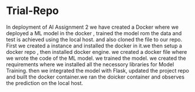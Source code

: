 # Trial-Repo
In deployment of AI Assignment 2 we have created a Docker where we deployed a ML model in the docker , trained the model rom the data and test is achieved using the local host. and also cloned the file to our repo.
First we created a instance and installed the docker in it.we then setup a docker repo , then installed docker engine.
we created a docker file where we wrote the code of the ML model.
we trained the model. we created the requirements where we installed all the necessory libraries for Model Training.
then we integrated the model with Flask, updated the project repo and built the docker container.we ran the doicker container and observes the prediction on the local host.
